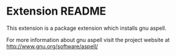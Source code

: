 # Extension README

This extension is a package extension which installs gnu aspell.

For more information about gnu aspell visit the project website at
http://www.gnu.org/software/aspell/

